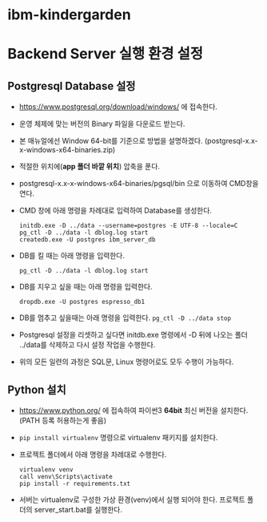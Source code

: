 # ibm-kindergarden

Backend Server 실행 환경 설정
=====================

Postgresql Database 설정 
------------------
* https://www.postgresql.org/download/windows/ 에 접속한다.

* 운영 체제에 맞는 버전의 Binary 파일을 다운로드 받는다.
* 본 매뉴얼에선 Window 64-bit를 기준으로 방법을 설명하겠다. (postgresql-x.x-x-windows-x64-binaries.zip)

* 적절한 위치에(**app 폴더 바깥 위치**) 압축을 푼다.
* postgresql-x.x-x-windows-x64-binaries/pgsql/bin 으로 이동하여 CMD창을 연다.

* CMD 창에 아래 명령을 차례대로 입력하여 Database를 생성한다.
  ```
  initdb.exe -D ../data --username=postgres -E UTF-8 --locale=C
  pg_ctl -D ../data -l dblog.log start
  createdb.exe -U postgres ibm_server_db
  ```
* DB를 킬 때는 아래 명령을 입력한다.
  ``` 
  pg_ctl -D ../data -l dblog.log start 
  ```
* DB를 지우고 싶을 때는 아래 명령을 입력한다.
  ```
  dropdb.exe -U postgres espresso_db1
  ```
* DB를 멈추고 싶을때는 아래 명령을 입력한다.
  ```pg_ctl -D ../data stop```
* Postgresql 설정을 리셋하고 싶다면 initdb.exe 명령에서 -D 뒤에 나오는 폴더 ../data를 삭제하고 다시 설정 작업을 수행한다.
* 위의 모든 일련의 과정은 SQL문, Linux 명령어로도 모두 수행이 가능하다.

Python 설치 
------------------

* https://www.python.org/ 에 접속하여 파이썬3 **64bit** 최신 버전을 설치한다. (PATH 등록 허용하는게 좋음)

* ```pip install virtualenv``` 명령으로 virtualenv 패키지를 설치한다.

* 프로젝트 폴더에서 아래 명령을 차례대로 수행한다.
  ```
  virtualenv venv
  call venv\Scripts\activate
  pip install -r requirements.txt 
  ```
* 서버는 virtualenv로 구성한 가상 환경(venv)에서 실행 되어야 한다. 프로젝트 폴더의 server_start.bat를 실행한다.
